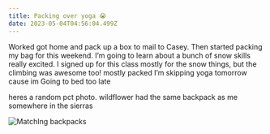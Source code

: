 ```yaml
---
title: Packing over yoga 😭
date: 2023-05-04T04:56:04.499Z
---
```

Worked got home and pack up a box to mail to Casey. Then started packing my bag for this weekend. I’m going to learn about a bunch of snow skills really excited. I signed up for this class mostly for the snow things, but the climbing was awesome too! mostly packed I’m skipping yoga tomorrow cause im Going to bed too late





heres a random pct photo. wildflower had the same backpack as me somewhere in the sierras 

![MatchIng backpacks ](c994faf4-640a-4262-879e-13f68af4adfb.jpeg "We have the same backpack ")